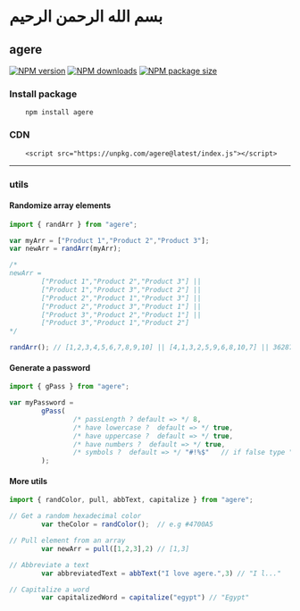 ﻿# بسم الله الرحمن الرحيم
## agere

[![NPM version][npm-version-img]][npm-url]
[![NPM downloads][npm-downloads-img]][npm-downloads-url]
[![NPM package size][npm-size-img]][npm-code]




### Install package
        npm install agere

### CDN
        <script src="https://unpkg.com/agere@latest/index.js"></script>
---

### utils
#### Randomize array elements
```javascript
import { randArr } from "agere";

var myArr = ["Product 1","Product 2","Product 3"];
var newArr = randArr(myArr);

/* 
newArr = 
        ["Product 1","Product 2","Product 3"] ||
        ["Product 1","Product 3","Product 2"] ||
        ["Product 2","Product 1","Product 3"] ||
        ["Product 2","Product 3","Product 1"] ||
        ["Product 3","Product 2","Product 1"] ||
        ["Product 3","Product 1","Product 2"]
*/

randArr(); // [1,2,3,4,5,6,7,8,9,10] || [4,1,3,2,5,9,6,8,10,7] || 3628798 others   (10!)
```

#### Generate a password
```javascript
import { gPass } from "agere";

var myPassword = 
        gPass(
                /* passLength ? default => */ 8,
                /* have lowercase ?  default => */ true,
                /* have uppercase ?  default => */ true,
                /* have numbers ?  default => */ true,
                /* symbols ?  default => */ "#!%$"   // if false type "" 
        );
```

#### More utils
```javascript
import { randColor, pull, abbText, capitalize } from "agere";

// Get a random hexadecimal color
        var theColor = randColor();  // e.g #4700A5

// Pull element from an array
        var newArr = pull([1,2,3],2) // [1,3]

// Abbreviate a text
        var abbreviatedText = abbText("I love agere.",3) // "I l..."

// Capitalize a word
        var capitalizedWord = capitalize("egypt") // "Egypt"

```

[npm-downloads-img]: https://img.shields.io/npm/dt/agere?logo=npm
[npm-version-img]: https://img.shields.io/npm/v/agere?color=red
[npm-size-img]: https://img.shields.io/bundlephobia/min/agere
[npm-url]: https://www.npmjs.com/package/agere?activeTab=readme
[npm-code]: https://www.npmjs.com/package/agere?activeTab=code
[npm-downloads-url]: https://npmcharts.com/compare/agere?minimal=true